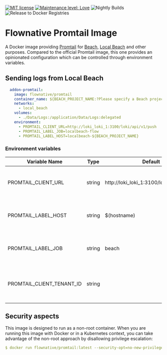 [![MIT license](http://img.shields.io/badge/license-MIT-brightgreen.svg)](http://opensource.org/licenses/MIT)
[![Maintenance level: Love](https://img.shields.io/badge/maintenance-%E2%99%A1%E2%99%A1%E2%99%A1-ff69b4.svg)](https://www.flownative.com/en/products/open-source.html)
![Nightly Builds](https://github.com/flownative/docker-promtail/workflows/Nightly%20Builds/badge.svg)
![Release to Docker Registries](https://github.com/flownative/docker-promtail/workflows/Release%20to%20Docker%20Registries/badge.svg)

# Flownative Promtail Image

A Docker image providing [Promtail](https://grafana.com/docs/loki/latest/clients/promtail/) for [Beach](https://www.flownative.com/beach),
[Local Beach](https://www.flownative.com/localbeach) and other purposes. Compared to the
official Promtail image, this one provides an opinionated configuration which can be
controlled through environment variables.

## Sending logs from Local Beach

```yaml
  addon-promtail:
    image: flownative/promtail
    container_name: ${BEACH_PROJECT_NAME:?Please specify a Beach project name as BEACH_PROJECT_NAME}_addon-promtail
    networks:
      - local_beach
    volumes:
      - ./Data/Logs:/application/Data/Logs:delegated
    environment:
      - PROMTAIL_CLIENT_URL=http://loki_loki_1:3100/loki/api/v1/push
      - PROMTAIL_LABEL_JOB=localbeach-flow
      - PROMTAIL_LABEL_HOST=localbeach-${BEACH_PROJECT_NAME}
```

### Environment variables

| Variable Name             | Type   | Default                                  | Description                                                 |
| ------------------------- | ------ | ---------------------------------------- | ----------------------------------------------------------- |
| PROMTAIL_CLIENT_URL       | string | http://loki_loki_1:3100/loki/api/v1/push | URL pointing to the Loki push endpoint                      |
| PROMTAIL_LABEL_HOST       | string | $(hostname)                              | Value of the label "host" which is added to all log entries |
| PROMTAIL_LABEL_JOB        | string | beach                                    | Value of the label "job" which is added to all log entries  |
| PROMTAIL_CLIENT_TENANT_ID | string |                                          | An optional tenant id to sent as the `X-Scope-OrgID`-header |

## Security aspects

This image is designed to run as a non-root container. When you are running
this image with Docker or in a Kubernetes context, you can take advantage
of the non-root approach by disallowing privilege escalation:

```yaml
$ docker run flownative/promtail:latest --security-opt=no-new-privileges
```
